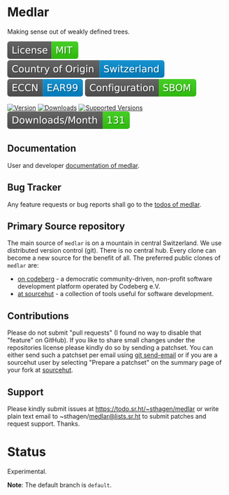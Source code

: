 # Medlar

Making sense out of weakly defined trees.

[![License](docs/badges/license-spdx-mit.svg)](https://git.sr.ht/~sthagen/medlar/tree/default/item/LICENSE)
[![Country of Origin](docs/badges/country-of-origin-name-switzerland-neutral.svg)](https://git.sr.ht/~sthagen/medlar/tree/default/item/COUNTRY-OF-ORIGIN)
[![Export Classification Control Number (ECCN)](docs/badges/export-control-classification-number_eccn-ear99-neutral.svg)](https://git.sr.ht/~sthagen/medlar/tree/default/item/EXPORT-CONTROL-CLASSIFICATION-NUMBER)
[![Configuration](docs/badges/configuration-sbom.svg)](https://git.sr.ht/~sthagen/medlar/tree/default/item/docs/third-party/README.md)

[![Version](https://img.shields.io/pypi/v/medlar.svg?style=flat)](https://pypi.python.org/pypi/medlar/)
[![Downloads](https://static.pepy.tech/badge/medlar/month)](https://pepy.tech/project/medlar)
[![Supported Versions](https://img.shields.io/pypi/pyversions/medlar.svg?style=flat)](https://pypi.python.org/pypi/medlar/)
[![Maintenance Status](docs/badges/downloads-per-month.svg)](https://git.sr.ht/~sthagen/medlar/log)

## Documentation

User and developer [documentation of medlar](https://codes.dilettant.life/docs/medlar).

## Bug Tracker

Any feature requests or bug reports shall go to the [todos of medlar](https://todo.sr.ht/~sthagen/medlar).

## Primary Source repository

The main source of `medlar` is on a mountain in central Switzerland.
We use distributed version control (git).
There is no central hub.
Every clone can become a new source for the benefit of all.
The preferred public clones of `medlar` are:

* [on codeberg](https://codeberg.org/sthagen/medlar) - a democratic community-driven, non-profit software development platform operated by Codeberg e.V.
* [at sourcehut](https://git.sr.ht/~sthagen/medlar) - a collection of tools useful for software development.

## Contributions

Please do not submit "pull requests" (I found no way to disable that "feature" on GitHub).
If you like to share small changes under the repositories license please kindly do so by sending a patchset.
You can either send such a patchset per email using [git send-email](https://git-send-email.io) or 
if you are a sourcehut user by selecting "Prepare a patchset" on the summary page of your fork at [sourcehut](https://git.sr.ht/).

## Support

Please kindly submit issues at https://todo.sr.ht/~sthagen/medlar or write plain text email to ~sthagen/medlar@lists.sr.ht to submit patches and request support. Thanks.

# Status

Experimental.

**Note**: The default branch is `default`.
